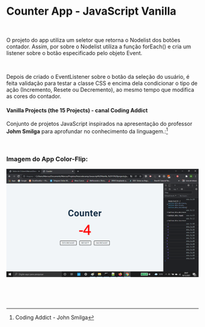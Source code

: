 # Counter App - JavaScript Vanilla   

<br />

O projeto do app utiliza um seletor que retorna o Nodelist dos botões contador. Assim, por sobre o Nodelist utiliza a função forEach() e cria um listener sobre o botão especificado pelo objeto Event. 

<br />

Depois de criado o EventListener sobre o botão da seleção do usuário, é feita validação para testar a classe CSS e encima dela condicionar o tipo de ação (Incremento, Resete ou Decremento), ao mesmo tempo que modifica as cores do contador.


#### Vanilla Projects (the 15 Projects) -  canal Coding Addict

Conjunto de projetos JavaScript inspirados na apresentação do professor **Johm Smilga** para aprofundar no conhecimento da linguagem.:[^1]


<br />

### Imagem do App Color-Flip:

![Imagem do App Color-Flip](/public/images/javascript-vanilla-counter-01.png)

<br />


<br />
<br />

[^1]:Coding Addict - John Smilga 

